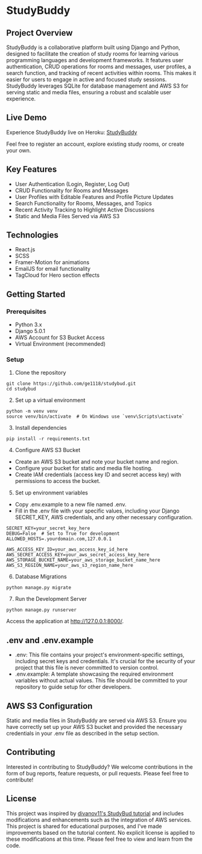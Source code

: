 # StudyBuddy

## Project Overview
StudyBuddy is a collaborative platform built using Django and Python, designed to facilitate the creation of study rooms for learning various programming languages and development frameworks. It features user authentication, CRUD operations for rooms and messages, user profiles, a search function, and tracking of recent activities within rooms. This makes it easier for users to engage in active and focused study sessions. StudyBuddy leverages SQLite for database management and AWS S3 for serving static and media files, ensuring a robust and scalable user experience.

## Live Demo
Experience StudyBuddy live on Heroku: [StudyBuddy](https://studybuddy-1f2d333417a5.herokuapp.com/)

Feel free to register an account, explore existing study rooms, or create your own.

## Key Features
- User Authentication (Login, Register, Log Out)
- CRUD Functionality for Rooms and Messages
- User Profiles with Editable Features and Profile Picture Updates
- Search Functionality for Rooms, Messages, and Topics
- Recent Activity Tracking to Highlight Active Discussions
- Static and Media Files Served via AWS S3

## Technologies
- React.js
- SCSS
- Framer-Motion for animations
- EmailJS for email functionality
- TagCloud for Hero section effects

## Getting Started

### Prerequisites
- Python 3.x
- Django 5.0.1
- AWS Account for S3 Bucket Access
- Virtual Environment (recommended)

### Setup
1. Clone the repository
```
git clone https://github.com/ge1118/studybud.git
cd studybud
```

2. Set up a virtual environment
```
python -m venv venv
source venv/bin/activate  # On Windows use `venv\Scripts\activate`
```

3. Install dependencies
```
pip install -r requirements.txt
```

4. Configure AWS S3 Bucket
- Create an AWS S3 bucket and note your bucket name and region.
- Configure your bucket for static and media file hosting.
- Create IAM credentials (access key ID and secret access key) with permissions to access the bucket.

5. Set up environment variables
- Copy .env.example to a new file named .env.
- Fill in the .env file with your specific values, including your Django SECRET_KEY, AWS credentials, and any other necessary configuration.
```
SECRET_KEY=your_secret_key_here
DEBUG=False  # Set to True for development
ALLOWED_HOSTS=.yourdomain.com,127.0.0.1

AWS_ACCESS_KEY_ID=your_aws_access_key_id_here
AWS_SECRET_ACCESS_KEY=your_aws_secret_access_key_here
AWS_STORAGE_BUCKET_NAME=your_aws_storage_bucket_name_here
AWS_S3_REGION_NAME=your_aws_s3_region_name_here
```

6. Database Migrations
```
python manage.py migrate
```

7. Run the Development Server
```
python manage.py runserver
```
Access the application at http://127.0.0.1:8000/.

## .env and .env.example
- .env: This file contains your project's environment-specific settings, including secret keys and credentials. It's crucial for the security of your project that this file is never committed to version control.
- .env.example: A template showcasing the required environment variables without actual values. This file should be committed to your repository to guide setup for other developers.

## AWS S3 Configuration
Static and media files in StudyBuddy are served via AWS S3. Ensure you have correctly set up your AWS S3 bucket and provided the necessary credentials in your .env file as described in the setup section.

## Contributing
Interested in contributing to StudyBuddy? We welcome contributions in the form of bug reports, feature requests, or pull requests. Please feel free to contribute!

## License
This project was inspired by [divanov11's StudyBud tutorial](https://github.com/divanov11/StudyBud/) and includes modifications and enhancements such as the integration of AWS services. This project is shared for educational purposes, and I've made improvements based on the tutorial content. No explicit license is applied to these modifications at this time. Please feel free to view and learn from the code.
